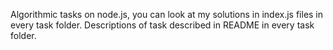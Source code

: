 Algorithmic tasks on node.js, you can look at my solutions in index.js files in every task folder. Descriptions of task described in README in every task folder.
